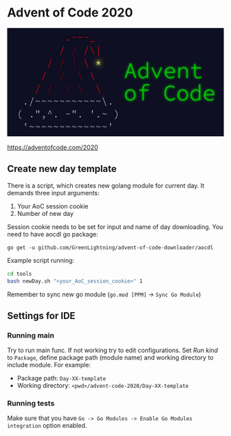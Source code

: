 # Advent of Code 2020
<p align="left">
 <img width="600" src="logo.jpg">
</p>

https://adventofcode.com/2020

## Create new day template
There is a script, which creates new golang module for current day. It demands three input arguments:
1. Your AoC session cookie
2. Number of new day

Session cookie needs to be set for input and name of day downloading. You need to have aocdl go package:
```.env
go get -u github.com/GreenLightning/advent-of-code-downloader/aocdl
```

Example script running:

``` bash
cd tools
bash newDay.sh "<your_AoC_session_cookie>" 1
``` 

Remember to sync new go module (`go.mod [PPM]` -> `Sync Go Module`)

## Settings for IDE
### Running main
Try to run main func. If not working try to  edit configurations.
Set *Run kind* to `Package`, define package path (module name) and working 
directory to include module. For example:

* Package path: `Day-XX-template`
* Working directory: `<pwd>/advent-code-2020/Day-XX-template`

### Running tests
Make sure that you have `Go -> Go Modules -> Enable Go Modules integration` option enabled.
